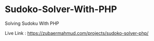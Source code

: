 # Sudoko-Solver-With-PHP
Solving Sudoku With PHP

Live Link : https://zubaermahmud.com/projects/sudoko-solver-php/

